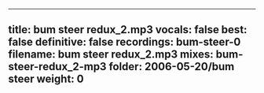 
---
title: bum steer redux_2.mp3
vocals: false
best: false
definitive: false
recordings: bum-steer-0
filename: bum steer redux_2.mp3
mixes: bum-steer-redux_2-mp3
folder: 2006-05-20/bum steer
weight: 0
---
